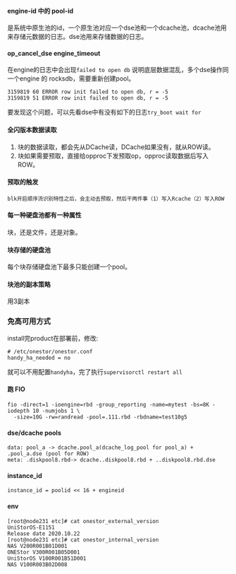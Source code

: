 #### engine-id 中的 pool-id
是系统中原生池的id，一个原生池对应一个dse池和一个dcache池，dcache池用来存储元数据的日志。dse池用来存储数据的日志。

#### op_cancel_dse engine_timeout

在engine的日志中会出现`failed to open db` 说明底层数据混乱，多个dse操作同一个engine 的 rocksdb，需要重新创建pool。
```
3159819 60 ERROR row init failed to open db, r = -5
3159819 51 ERROR row init failed to open db, r = -5
```
要发现这个问题，可以先看dse中有没有如下的日志`try_boot wait for`


#### 全闪版本数据读取
1. 块的数据读取，都会先从DCache读，DCache如果没有，就从ROW读。
1. 块如果需要预取，直接给opproc下发预取op，opproc读取数据后写入ROW。

#### 预取的触发
```
blk开启顺序流识别特性之后，会主动去预取，然后干两件事（1）写入Rcache（2）写入ROW
```

#### 每一种硬盘池都有一种属性
块，还是文件，还是对象。

#### 块存储的硬盘池
每个块存储硬盘池下最多只能创建一个pool。

#### 块池的副本策略
用3副本

### 免高可用方式
install完product在部署前，修改:
```
# /etc/onestor/onestor.conf
handy_ha_needed = no
```
就可以不用配置`handyha`，完了执行`supervisorctl restart all`

#### 跑 FIO
```
fio -direct=1 -ioengine=rbd -group_reporting -name=mytest -bs=8K -iodepth 10 -numjobs 1 \
  -size=10G -rw=randread -pool=.111.rbd -rbdname=test10g5
```

#### dse/dcache pools
```
data: pool_a -> dcache.pool_a(dcache_log_pool for pool_a) + .pool_a.dse (pool for ROW)
meta: .diskpool8.rbd-> dcache..diskpool8.rbd + ..diskpool8.rbd.dse
```

#### instance_id
```
instance_id = poolid << 16 + engineid
```

#### env
```
[root@node231 etc]# cat onestor_external_version
UniStorOS-E1151
Release date 2020.10.22
[root@node231 etc]# cat onestor_internal_version
NAS V200R001B01D001
ONEStor V300R001B05D001
UniStorOS V100R001B51D001
NAS V100R003B02D008
```
